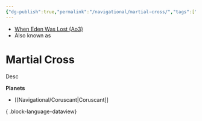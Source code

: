 ```yaml
---
{"dg-publish":true,"permalink":"/navigational/martial-cross/","tags":["map","hyperlane","unfinished"]}
---
```


- [When Eden Was Lost (Ao3)](https://archiveofourown.org/works/19334440/chapters/45992584)
- Also known as 
# Martial Cross
Desc

**Planets**
- [[Navigational/Coruscant\|Coruscant]]

{ .block-language-dataview}